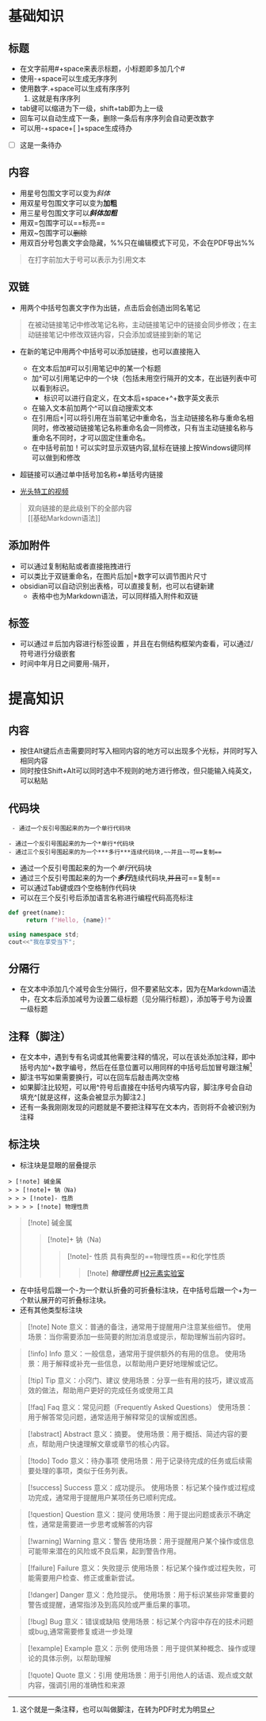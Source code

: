 # 基础知识
## 标题
- 在文字前用#+space来表示标题，小标题即多加几个#
- 使用-+space可以生成无序序列
- 使用数字.+space可以生成有序序列
	1. 这就是有序序列
- tab键可以缩进为下一级，shift+tab即为上一级
- 回车可以自动生成下一条，删除一条后有序序列会自动更改数字
- 可以用-+space+[ ]+space生成待办
- [ ] 这是一条待办
## 内容
 - 用星号包围文字可以变为*斜体*
 - 用双星号包围文字可以变为**加粗**
 - 用三星号包围文字可以***斜体加粗***
 - 用双=包围字可以==标亮==
 - 用双~包围字可以~~删除~~
 - 用双百分号包裹文字会隐藏，%%只在编辑模式下可见，不会在PDF导出%% 
 > 在打字前加大于号可以表示为引用文本
## 双链
- 用两个中括号包裹文字作为出链，点击后会创造出同名笔记
> 在被动链接笔记中修改笔记名称，主动链接笔记中的链接会同步修改；在主动链接笔记中修改双链内容，只会添加或链接到新的笔记 
- 在新的笔记中用两个中括号可以添加链接，也可以直接拖入
	- 在文本后加#可以引用笔记中的某一个标题
	- 加^可以引用笔记中的一个块（包括未用空行隔开的文本，在出链列表中可以看到标识。
		- 标识可以进行自定义，在文本后+space+^+数字英文表示
	- 在输入文本前加两个^可以自动搜索文本
	- 在引用后+|可以将引用在当前笔记中重命名，当主动链接名称与重命名相同时，修改被动链接笔记名称重命名会一同修改，只有当主动链接名称与重命名不同时，才可以固定住重命名。
	- 在中括号前加！可以实时显示双链内容,鼠标在链接上按Windows键同样可以做到和修改
	
- 超链接可以通过单中括号加名称+单括号内链接	
- [光头特工的视频](https://www.bilibili.com/video/BV1eWwBeZEPD/?spm_id_from=333.1007.0.0)
> 双向链接的是此级别下的全部内容	
[[基础Markdown语法]]
## 添加附件
- 可以通过复制粘贴或者直接拖拽进行
- 可以类比于双链重命名，在图片后加|+数字可以调节图片尺寸
- obsidian可以自动识别出表格，可以直接复制，也可以右键新建
	- 表格中也为Markdown语法，可以同样插入附件和双链
## 标签
- 可以通过＃后加内容进行标签设置 ，并且在右侧结构框架内查看，可以通过/符号进行分级嵌套
- 时间中年月日之间要用-隔开， 


# 提高知识
## 内容
- 按住Alt键后点击需要同时写入相同内容的地方可以出现多个光标，并同时写入相同内容
- 同时按住Shift+Alt可以同时选中不规则的地方进行修改，但只能输入纯英文，可以粘贴
## 代码块
` - 通过一个反引号围起来的为一个单行代码块`
```
- 通过一个反引号围起来的为一个*单行*代码块
- 通过三个反引号围起来的为一个***多行***连续代码块,~~并且~~可==复制==
```
- 通过一个反引号围起来的为一个*单行*代码块
- 通过三个反引号围起来的为一个***多行***连续代码块,~~并且~~可==复制==
- 可以通过Tab键或四个空格制作代码块
- 可以在三个反引号后添加语言名称进行编程代码高亮标注
```python
def greet(name):
     return f"Hello, {name}!"
```

```cpp
using namespace std;
cout<<"我在享受当下";
```

分隔行
--
- 在文本中添加几个减号会生分隔行，但不要紧贴文本，因为在Markdown语法中，在文本后添加减号为设置二级标题（见分隔行标题），添加等于号为设置一级标题

## 注释（脚注）
- 在文本中，遇到专有名词或其他需要注释的情况，可以在该处添加注释，即中括号内加^+数字编号，然后在任意位置可以用同样的中括号后加冒号跟注解[^1]
- 脚注书写如果需要换行，可以在回车后敲击两次空格
- 如果脚注比较短，可以用^符号后直接在中括号内填写内容，脚注序号会自动填充^[就是这样，这条会被显示为脚注2.]
- 还有一条我刚刚发现的问题就是不要把注释写在文本内，否则将不会被识别为注释



[^1]:   这个就是一条注释，也可以叫做脚注，在转为PDF时尤为明显
## 标注块
- 标注块是显眼的层叠提示
```
> [!note] 碱金属
> > [!note]+ 钠（Na)
> > > [!note]- 性质
> > > > [!note] 物理性质
```
> [!note] 碱金属
> > [!note]+ 钠（Na)
> > > [!note]- 性质
> > > 具有典型的==物理性质==和化学性质
> > > > [!note] ***物理性质***
> > > > [H2元素实验室](https://www.bilibili.com/video/BV1zf4y1776m/?spm_id_from=333.1387.search.video_card.click)
- 在中括号后跟一个-为一个默认折叠的可折叠标注块，在中括号后跟一个+为一个默认展开的可折叠标注块。
- 还有其他类型标注块
> [!note] Note
意义：普通的备注，通常用于提醒用户注意某些细节。
使用场景：当你需要添加一些简要的附加消息或提示，帮助理解当前内容时。

> [!info] Info
> 意义：一般信息，通常用于提供额外的有用的信息。
> 使用场景：用于解释或补充一些信息，以帮助用户更好地理解或记忆。

> [!tip] Tip
> 意义：小窍门、建议
> 使用场景：分享一些有用的技巧，建议或高效的做法，帮助用户更好的完成任务或使用工具

> [!faq] Faq
> 意义：常见问题（Frequently Asked Questions）
> 使用场景：用于解答常见问题，通常适用于解释常见的误解或困惑。

> [!abstract] Abstract
> 意义：摘要。
> 使用场景：用于概括、简述内容的要点，帮助用户快速理解文章或章节的核心内容。

> [!todo] Todo
> 意义：待办事项
> 使用场景：用于记录待完成的任务或后续需要处理的事项，类似于任务列表。

> [!success] Success
> 意义：成功提示。
> 使用场景：标记某个操作或过程成功完成，通常用于提醒用户某项任务已顺利完成。

> [!question] Question
> 意义：提问
> 使用场景：用于提出问题或表示不确定性，通常是需要进一步思考或解答的内容

> [!warning] Warning
> 意义：警告
> 使用场景：用于提醒用户某个操作或信息可能带来潜在的风险或不良后果，起到警告作用。

> [!failure] Failure
> 意义：失败提示
> 使用场景：标记某个操作或过程失败，可能需要用户检查、修正或重新尝试。

> [!danger] Danger
> 意义：危险提示。
> 使用场景：用于标识某些非常重要的警告或提醒，通常指涉及到高风险或严重后果的事项。

>[!bug] Bug
>意义：错误或缺陷
>使用场景：标记某个内容中存在的技术问题或bug,通常需要修复或进一步处理

>[!example] Example
> 意义：示例
> 使用场景：用于提供某种概念、操作或理论的具体示例，以帮助理解

> [!quote] Quote
> 意义：引用
> 使用场景：用于引用他人的话语、观点或文献内容，强调引用的准确性和来源

